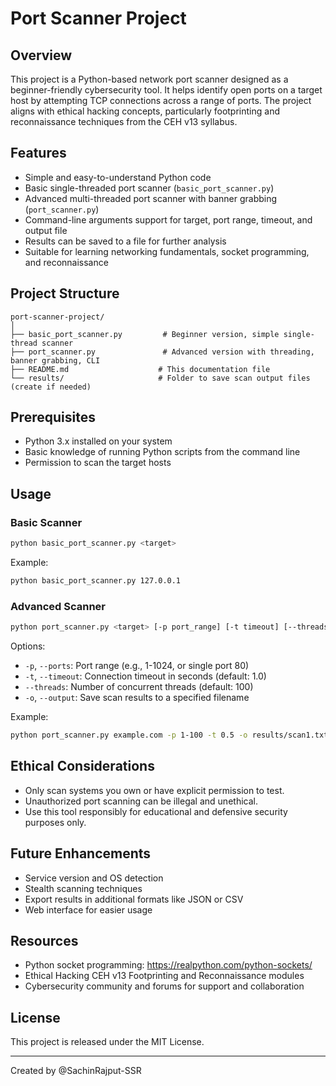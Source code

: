 # Port Scanner Project

## Overview
This project is a Python-based network port scanner designed as a beginner-friendly cybersecurity tool. It helps identify open ports on a target host by attempting TCP connections across a range of ports. The project aligns with ethical hacking concepts, particularly footprinting and reconnaissance techniques from the CEH v13 syllabus.

## Features
- Simple and easy-to-understand Python code
- Basic single-threaded port scanner (`basic_port_scanner.py`)
- Advanced multi-threaded port scanner with banner grabbing (`port_scanner.py`)
- Command-line arguments support for target, port range, timeout, and output file
- Results can be saved to a file for further analysis
- Suitable for learning networking fundamentals, socket programming, and reconnaissance

## Project Structure

```
port-scanner-project/
│
├── basic_port_scanner.py         # Beginner version, simple single-thread scanner
├── port_scanner.py               # Advanced version with threading, banner grabbing, CLI
├── README.md                    # This documentation file
└── results/                     # Folder to save scan output files (create if needed)
```

## Prerequisites
- Python 3.x installed on your system
- Basic knowledge of running Python scripts from the command line
- Permission to scan the target hosts

## Usage

### Basic Scanner
```bash
python basic_port_scanner.py <target>
```
Example:
```bash
python basic_port_scanner.py 127.0.0.1
```

### Advanced Scanner
```bash
python port_scanner.py <target> [-p port_range] [-t timeout] [--threads N] [-o output_file]
```

Options:
- `-p`, `--ports`: Port range (e.g., 1-1024, or single port 80)
- `-t`, `--timeout`: Connection timeout in seconds (default: 1.0)
- `--threads`: Number of concurrent threads (default: 100)
- `-o`, `--output`: Save scan results to a specified filename

Example:
```bash
python port_scanner.py example.com -p 1-100 -t 0.5 -o results/scan1.txt
```

## Ethical Considerations
- Only scan systems you own or have explicit permission to test.
- Unauthorized port scanning can be illegal and unethical.
- Use this tool responsibly for educational and defensive security purposes only.

## Future Enhancements
- Service version and OS detection
- Stealth scanning techniques
- Export results in additional formats like JSON or CSV
- Web interface for easier usage

## Resources
- Python socket programming: https://realpython.com/python-sockets/
- Ethical Hacking CEH v13 Footprinting and Reconnaissance modules
- Cybersecurity community and forums for support and collaboration

## License
This project is released under the MIT License.

---

Created by @SachinRajput-SSR
